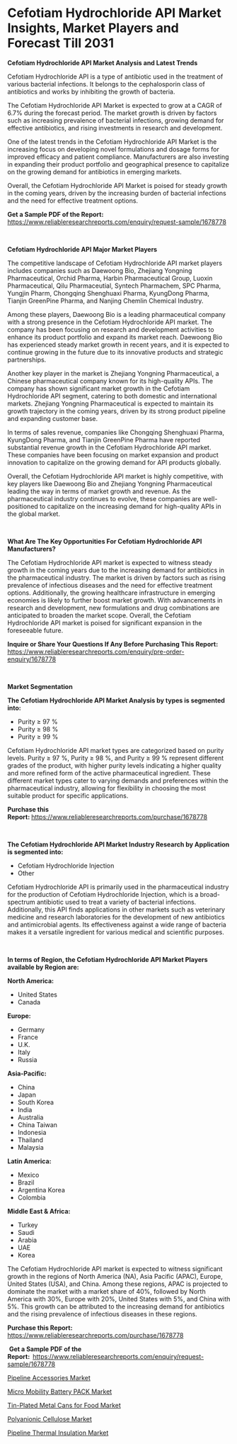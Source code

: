 <p><h1>Cefotiam Hydrochloride API Market Insights, Market Players and Forecast Till 2031</h1></p><p><strong>Cefotiam Hydrochloride API Market Analysis and Latest Trends</strong></p>
<p><p>Cefotiam Hydrochloride API is a type of antibiotic used in the treatment of various bacterial infections. It belongs to the cephalosporin class of antibiotics and works by inhibiting the growth of bacteria.</p><p>The Cefotiam Hydrochloride API Market is expected to grow at a CAGR of 6.7% during the forecast period. The market growth is driven by factors such as increasing prevalence of bacterial infections, growing demand for effective antibiotics, and rising investments in research and development.</p><p>One of the latest trends in the Cefotiam Hydrochloride API Market is the increasing focus on developing novel formulations and dosage forms for improved efficacy and patient compliance. Manufacturers are also investing in expanding their product portfolio and geographical presence to capitalize on the growing demand for antibiotics in emerging markets.</p><p>Overall, the Cefotiam Hydrochloride API Market is poised for steady growth in the coming years, driven by the increasing burden of bacterial infections and the need for effective treatment options.</p></p>
<p><strong>Get a Sample PDF of the Report:&nbsp;</strong> <a href="https://www.reliableresearchreports.com/enquiry/request-sample/1678778">https://www.reliableresearchreports.com/enquiry/request-sample/1678778</a></p>
<p>&nbsp;</p>
<p><strong>Cefotiam Hydrochloride API Major Market Players</strong></p>
<p><p>The competitive landscape of Cefotiam Hydrochloride API market players includes companies such as Daewoong Bio, Zhejiang Yongning Pharmaceutical, Orchid Pharma, Harbin Pharmaceutical Group, Luoxin Pharmaceutical, Qilu Pharmaceutial, Syntech Pharmachem, SPC Pharma, Yungjin Pharm, Chongqing Shenghuaxi Pharma, KyungDong Pharma, Tianjin GreenPine Pharma, and Nanjing Chemlin Chemical Industry.</p><p>Among these players, Daewoong Bio is a leading pharmaceutical company with a strong presence in the Cefotiam Hydrochloride API market. The company has been focusing on research and development activities to enhance its product portfolio and expand its market reach. Daewoong Bio has experienced steady market growth in recent years, and it is expected to continue growing in the future due to its innovative products and strategic partnerships.</p><p>Another key player in the market is Zhejiang Yongning Pharmaceutical, a Chinese pharmaceutical company known for its high-quality APIs. The company has shown significant market growth in the Cefotiam Hydrochloride API segment, catering to both domestic and international markets. Zhejiang Yongning Pharmaceutical is expected to maintain its growth trajectory in the coming years, driven by its strong product pipeline and expanding customer base.</p><p>In terms of sales revenue, companies like Chongqing Shenghuaxi Pharma, KyungDong Pharma, and Tianjin GreenPine Pharma have reported substantial revenue growth in the Cefotiam Hydrochloride API market. These companies have been focusing on market expansion and product innovation to capitalize on the growing demand for API products globally.</p><p>Overall, the Cefotiam Hydrochloride API market is highly competitive, with key players like Daewoong Bio and Zhejiang Yongning Pharmaceutical leading the way in terms of market growth and revenue. As the pharmaceutical industry continues to evolve, these companies are well-positioned to capitalize on the increasing demand for high-quality APIs in the global market.</p></p>
<p>&nbsp;</p>
<p><strong>What Are The Key Opportunities For Cefotiam Hydrochloride API Manufacturers?</strong></p>
<p><p>The Cefotiam Hydrochloride API market is expected to witness steady growth in the coming years due to the increasing demand for antibiotics in the pharmaceutical industry. The market is driven by factors such as rising prevalence of infectious diseases and the need for effective treatment options. Additionally, the growing healthcare infrastructure in emerging economies is likely to further boost market growth. With advancements in research and development, new formulations and drug combinations are anticipated to broaden the market scope. Overall, the Cefotiam Hydrochloride API market is poised for significant expansion in the foreseeable future.</p></p>
<p><strong>Inquire or Share Your Questions If Any Before Purchasing This Report:</strong> <a href="https://www.reliableresearchreports.com/enquiry/pre-order-enquiry/1678778">https://www.reliableresearchreports.com/enquiry/pre-order-enquiry/1678778</a></p>
<p>&nbsp;</p>
<p><strong>Market Segmentation</strong></p>
<p><strong>The Cefotiam Hydrochloride API Market Analysis by types is segmented into:</strong></p>
<p><ul><li>Purity ≥ 97 %</li><li>Purity ≥ 98 %</li><li>Purity ≥ 99 %</li></ul></p>
<p><p>Cefotiam Hydrochloride API market types are categorized based on purity levels. Purity ≥ 97 %, Purity ≥ 98 %, and Purity ≥ 99 % represent different grades of the product, with higher purity levels indicating a higher quality and more refined form of the active pharmaceutical ingredient. These different market types cater to varying demands and preferences within the pharmaceutical industry, allowing for flexibility in choosing the most suitable product for specific applications.</p></p>
<p><strong>Purchase this Report:&nbsp;</strong><a href="https://www.reliableresearchreports.com/purchase/1678778">https://www.reliableresearchreports.com/purchase/1678778</a></p>
<p>&nbsp;</p>
<p><strong>The Cefotiam Hydrochloride API Market Industry Research by Application is segmented into:</strong></p>
<p><ul><li>Cefotiam Hydrochloride Injection</li><li>Other</li></ul></p>
<p><p>Cefotiam Hydrochloride API is primarily used in the pharmaceutical industry for the production of Cefotiam Hydrochloride Injection, which is a broad-spectrum antibiotic used to treat a variety of bacterial infections. Additionally, this API finds applications in other markets such as veterinary medicine and research laboratories for the development of new antibiotics and antimicrobial agents. Its effectiveness against a wide range of bacteria makes it a versatile ingredient for various medical and scientific purposes.</p></p>
<p>&nbsp;</p>
<p><strong>In terms of Region, the Cefotiam Hydrochloride API Market Players available by Region are:</strong></p>
<p>
    <p> <strong> North America: </strong>
        <ul>
            <li>United States</li>
            <li>Canada</li>
        </ul>
        </p> 
    <p> <strong> Europe: </strong>
        <ul>
            <li>Germany</li>
            <li>France</li>
            <li>U.K.</li>
            <li>Italy</li>
            <li>Russia</li>
        </ul>
        </p> 
    <p> <strong> Asia-Pacific: </strong>
        <ul>
            <li>China</li>
            <li>Japan</li>
            <li>South Korea</li>
            <li>India</li>
            <li>Australia</li>
            <li>China Taiwan</li>
            <li>Indonesia</li>
            <li>Thailand</li>
            <li>Malaysia</li>
        </ul>
        </p> 
    <p> <strong> Latin America: </strong>
        <ul>
            <li>Mexico</li>
            <li>Brazil</li>
            <li>Argentina Korea</li>
            <li>Colombia</li>
        </ul>
        </p> 
    <p> <strong> Middle East & Africa: </strong>
        <ul>
            <li>Turkey</li>
            <li>Saudi</li>
            <li>Arabia</li>
            <li>UAE</li>
            <li>Korea</li>
        </ul>
    </p>
    </p>
<p><p>The Cefotiam Hydrochloride API market is expected to witness significant growth in the regions of North America (NA), Asia Pacific (APAC), Europe, United States (USA), and China. Among these regions, APAC is projected to dominate the market with a market share of 40%, followed by North America with 30%, Europe with 20%, United States with 5%, and China with 5%. This growth can be attributed to the increasing demand for antibiotics and the rising prevalence of infectious diseases in these regions.</p></p>
<p><strong>Purchase this Report: </strong><a href="https://www.reliableresearchreports.com/purchase/1678778">https://www.reliableresearchreports.com/purchase/1678778</a></p>
<p>&nbsp;<strong>Get a Sample PDF of the Report:&nbsp;&nbsp;</strong><a href="https://www.reliableresearchreports.com/enquiry/request-sample/1678778">https://www.reliableresearchreports.com/enquiry/request-sample/1678778</a></p>
<p><strong></strong></p>
<p><p><a href="https://medium.com/@caylawisoky8698/pipeline-accessories-market-research-report-its-history-and-forecast-2024-to-2031-3388b2d7eb35">Pipeline Accessories Market</a></p><p><a href="https://issuu.com/reportprime-2/docs/micro-mobility-battery-pack-market-size-2030.pptx">Micro Mobility Battery PACK Market</a></p><p><a href="https://issuu.com/reportprime-2/docs/tin-plated-metal-cans-for-food-market-size-2030.pp">Tin-Plated Metal Cans for Food Market</a></p><p><a href="https://medium.com/@christinegreen87/polyanionic-cellulose-market-outlook-industry-overview-and-forecast-2024-to-2031-dd40a0496ce7">Polyanionic Cellulose Market</a></p><p><a href="https://medium.com/@caylawisoky8698/pipeline-thermal-insulation-market-insights-into-market-cagr-market-trends-and-growth-strategies-7fa41aedeb0b">Pipeline Thermal Insulation Market</a></p></p>